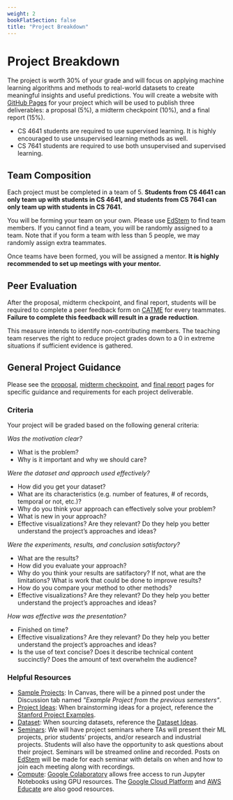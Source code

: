 ```yaml
---
weight: 2
bookFlatSection: false
title: "Project Breakdown"
---
```


# Project Breakdown

The project is worth 30% of your grade and will focus on applying machine learning algorithms and methods to real-world datasets to create meaningful insights and useful predictions. You will create a website with [GitHub Pages](https://pages.github.com/) for your project which will be used to publish three deliverables: a proposal (5%), a midterm checkpoint (10%), and a final report (15%).

- CS 4641 students are required to use supervised learning. It is highly encouraged to use unsupervised learning methods as well.
- CS 7641 students are required to use both unsupervised and supervised learning.

## Team Composition

Each project must be completed in a team of 5. **Students from CS 4641 can only team up with students in CS 4641, and students from CS 7641 can only team up with students in CS 7641.**

You will be forming your team on your own. Please use [EdStem](https://edstem.org/us/dashboard) to find team members. If you cannot find a team, you will be randomly assigned to a team. Note that if you form a team with less than 5 people, we may randomly assign extra teammates.

Once teams have been formed, you will be assigned a mentor. **It is highly recommended to set up meetings with your mentor.**

## Peer Evaluation

After the proposal, midterm checkpoint, and final report, students will be required to complete a peer feedback form on [CATME](https://www.catme.org/student/survey_take) for every teammates. **Failure to complete this feedback will result in a grade reduction**.

This measure intends to identify non-contributing members. The teaching team reserves the right to reduce project grades down to a 0 in extreme situations if sufficient evidence is gathered.

## General Project Guidance

Please see the [proposal](proposal), [midterm checkpoint](midterm), and [final report](final) pages for specific guidance and requirements for each project deliverable.

### Criteria

Your project will be graded based on the following general criteria:

*Was the motivation clear?*

- What is the problem?
- Why is it important and why we should care?

*Were the dataset and approach used effectively?*

- How did you get your dataset?
- What are its characteristics (e.g. number of features, # of records, temporal or not, etc.)?
- Why do you think your approach can effectively solve your problem?
- What is new in your approach?
- Effective visualizations? Are they relevant? Do they help you better understand the project’s approaches and ideas?

*Were the experiments, results, and conclusion satisfactory?*

- What are the results?
- How did you evaluate your approach?
- Why do you think your results are satifactory? If not, what are the limitations? What is work that could be done to improve results?
- How do you compare your method to other methods?
- Effective visualizations? Are they relevant? Do they help you better understand the project’s approaches and ideas?

*How was effective was the presentation?*

- Finished on time?
- Effective visualizations? Are they relevant? Do they help you better understand the project’s approaches and ideas?
- Is the use of text concise? Does it describe technical content succinctly? Does the amount of text overwhelm the audience?

### Helpful Resources

- <u>Sample Projects</u>: In Canvas, there will be a pinned post under the Discussion tab named *"Example Project from the previous semesters"*.
- <u>Project Ideas</u>: When brainstorming ideas for a project, reference the [Stanford Project Examples](http://cs229.stanford.edu/projects2012.html).
- <u>Dataset</u>: When sourcing datasets, reference the [Dataset Ideas](../../resources/collection/#dataset-ideas).
- <u>Seminars</u>: We will have project seminars where TAs will present their ML projects, prior students’ projects, and/or research and industrial projects. Students will also have the opportunity to ask questions about their project. Seminars will be streamed online and recorded. Posts on [EdStem](https://edstem.org/us/dashboard) will be made for each seminar with details on when and how to join each meeting along with recordings.
- <u>Compute</u>: [Google Colaboratory](https://colab.research.google.com/notebooks/welcome.ipynb) allows free access to run Jupyter Notebooks using GPU resources. The [Google Cloud Platform](https://cloud.google.com/edu/students) and [AWS Educate](https://aws.amazon.com/education/awseducate/) are also good resources.
